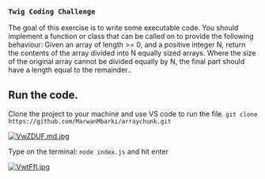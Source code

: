 ### `Twig Coding Challenge`

The goal of this exercise is to write some executable code.
You should implement a function or class that can be called on to provide the following behaviour:
Given an array of length >= 0, and a positive integer N, return the contents of the array divided into N
equally sized arrays.
Where the size of the original array cannot be divided equally by N, the final part should have a length equal
to the remainder..

## Run the code.

Clone the project to your machine and use VS code to run the file.
`git clone https://github.com/MarwanMbarki/arraychunk.git`

[![VwZDUF.md.jpg](https://iili.io/VwZDUF.md.jpg)](https://freeimage.host/i/VwZDUF)

Type on the terminal: `node index.js` and hit enter

[![VwtFfI.jpg](https://iili.io/VwtFfI.jpg)](https://freeimage.host/)
